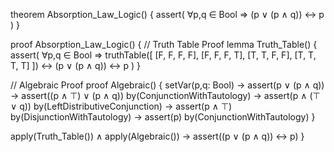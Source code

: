 theorem Absorption_Law_Logic() {
  assert(
    ∀p,q ∈ Bool ⇒ (p ∨ (p ∧ q)) ↔ p
  )
}

proof Absorption_Law_Logic() {
  // Truth Table Proof
  lemma Truth_Table() {
    assert(
      ∀p,q ∈ Bool ⇒
      truthTable([
        [F, F, F, F],
        [F, F, F, T],
        [T, T, F, F],
        [T, T, T, T]
      ]) ↔ (p ∨ (p ∧ q)) ↔ p
    )
  }

  // Algebraic Proof
  proof Algebraic() {
    setVar(p,q: Bool) →
    assert(p ∨ (p ∧ q)) →
    assert((p ∧ ⊤) ∨ (p ∧ q)) by(ConjunctionWithTautology) →
    assert(p ∧ (⊤ ∨ q)) by(LeftDistributiveConjunction) →
    assert(p ∧ ⊤) by(DisjunctionWithTautology) →
    assert(p) by(ConjunctionWithTautology)
  }

  apply(Truth_Table()) ∧ apply(Algebraic()) →
  assert((p ∨ (p ∧ q)) ↔ p)
}